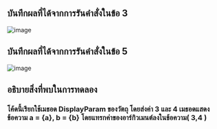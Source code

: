 ## บันทึกผลที่ได้จากการรันคำสั่งในข้อ 3
![image](https://github.com/Sorawit255/03376836-OOP-2566-Lab-05/assets/144196505/99c35d3d-ad6b-4027-aa40-0b5d2bc1057a)

## บันทึกผลที่ได้จากการรันคำสั่งในข้อ 5
![image](https://github.com/Sorawit255/03376836-OOP-2566-Lab-05/assets/144196505/688ddb0d-0f2b-406a-ae16-d57b47d5be56)

## อธิบายสิ่งที่พบในการทดลอง 
### โค้ดนี้เรียกใช้เมธอด DisplayParam ของวัตถุ โดยส่งค่า 3 และ 4 เมธอดแสดงข้อความ a = {a}, b = {b} โดยแทรกค่าของอาร์กิวเมนต์ลงในข้อความ( 3,4 )
